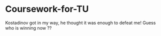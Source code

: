 # Coursework-for-TU
Kostadinov got in my way, he thought it was enough to defeat me! Guess who is winning now ??
